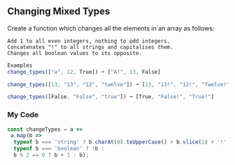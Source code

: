 ## Changing Mixed Types

Create a function which changes all the elements in an array as follows:
```
Add 1 to all even integers, nothing to odd integers.
Concatenates "!" to all strings and capitalises them.
Changes all boolean values to its opposite.
```
```js
Examples
change_types(["a", 12, True]) ➞ ["A!", 13, False]

change_types([13, "13", "12", "twelve"]) ➞ [13, "13!", "12!", "Twelve!"]

change_types([False, "False", "true"]) ➞ [True, "False!", "True!"]
```
### My Code
```js
const changeTypes = a =>
 a.map(b =>
  typeof b === 'string' ? b.charAt(0).toUpperCase() + b.slice(1) + '!' :
  typeof b === 'boolean' ? !b :
  b % 2 == 0 ? b + 1 : b);
```
